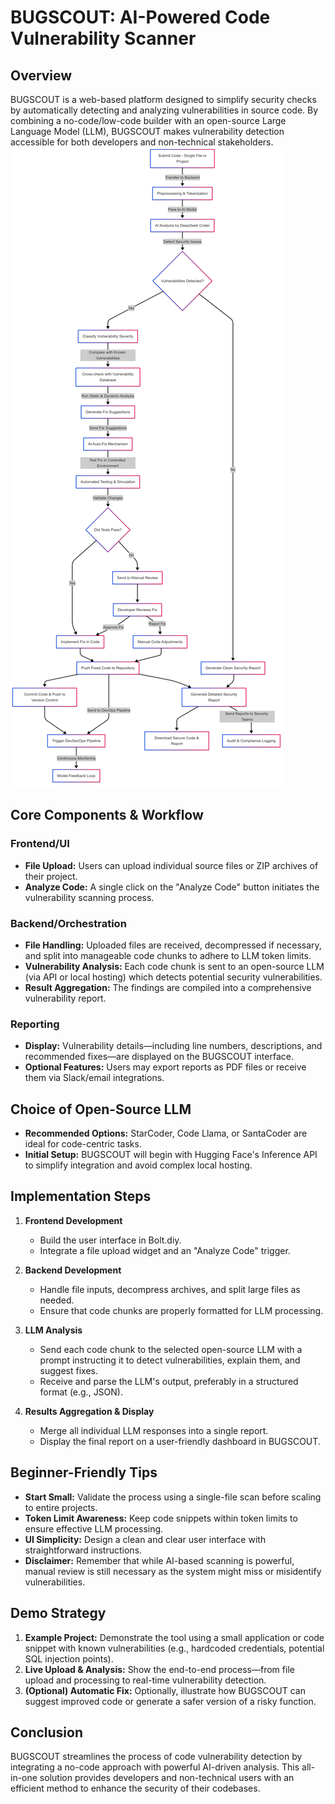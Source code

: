 # BUGSCOUT: AI-Powered Code Vulnerability Scanner

## Overview
BUGSCOUT is a web-based platform designed to simplify security checks by automatically detecting and analyzing vulnerabilities in source code. By combining a no-code/low-code builder with an open-source Large Language Model (LLM), BUGSCOUT makes vulnerability detection accessible for both developers and non-technical stakeholders.
![alt text](https://github.com/Kunal-byte11/bugscout-ai/blob/main/flowchart.png?raw=true)

## Core Components & Workflow

### Frontend/UI
- **File Upload:** Users can upload individual source files or ZIP archives of their project.
- **Analyze Code:** A single click on the "Analyze Code" button initiates the vulnerability scanning process.

### Backend/Orchestration
- **File Handling:** Uploaded files are received, decompressed if necessary, and split into manageable code chunks to adhere to LLM token limits.
- **Vulnerability Analysis:** Each code chunk is sent to an open-source LLM (via API or local hosting) which detects potential security vulnerabilities.
- **Result Aggregation:** The findings are compiled into a comprehensive vulnerability report.

### Reporting
- **Display:** Vulnerability details—including line numbers, descriptions, and recommended fixes—are displayed on the BUGSCOUT interface.
- **Optional Features:** Users may export reports as PDF files or receive them via Slack/email integrations.

## Choice of Open-Source LLM
- **Recommended Options:** StarCoder, Code Llama, or SantaCoder are ideal for code-centric tasks.
- **Initial Setup:** BUGSCOUT will begin with Hugging Face's Inference API to simplify integration and avoid complex local hosting.

## Implementation Steps

1. **Frontend Development**
   - Build the user interface in Bolt.diy.
   - Integrate a file upload widget and an "Analyze Code" trigger.

2. **Backend Development**
   - Handle file inputs, decompress archives, and split large files as needed.
   - Ensure that code chunks are properly formatted for LLM processing.

3. **LLM Analysis**
   - Send each code chunk to the selected open-source LLM with a prompt instructing it to detect vulnerabilities, explain them, and suggest fixes.
   - Receive and parse the LLM's output, preferably in a structured format (e.g., JSON).

4. **Results Aggregation & Display**
   - Merge all individual LLM responses into a single report.
   - Display the final report on a user-friendly dashboard in BUGSCOUT.

## Beginner-Friendly Tips
- **Start Small:** Validate the process using a single-file scan before scaling to entire projects.
- **Token Limit Awareness:** Keep code snippets within token limits to ensure effective LLM processing.
- **UI Simplicity:** Design a clean and clear user interface with straightforward instructions.
- **Disclaimer:** Remember that while AI-based scanning is powerful, manual review is still necessary as the system might miss or misidentify vulnerabilities.

## Demo Strategy
1. **Example Project:** Demonstrate the tool using a small application or code snippet with known vulnerabilities (e.g., hardcoded credentials, potential SQL injection points).
2. **Live Upload & Analysis:** Show the end-to-end process—from file upload and processing to real-time vulnerability detection.
3. **(Optional) Automatic Fix:** Optionally, illustrate how BUGSCOUT can suggest improved code or generate a safer version of a risky function.

## Conclusion
BUGSCOUT streamlines the process of code vulnerability detection by integrating a no-code approach with powerful AI-driven analysis. This all-in-one solution provides developers and non-technical users with an efficient method to enhance the security of their codebases.

